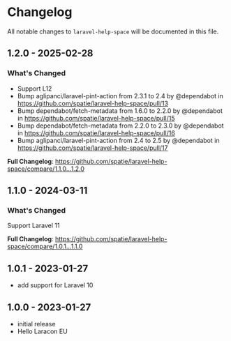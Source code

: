 # Changelog

All notable changes to `laravel-help-space` will be documented in this file.

## 1.2.0 - 2025-02-28

### What's Changed

* Support L12
* Bump aglipanci/laravel-pint-action from 2.3.1 to 2.4 by @dependabot in https://github.com/spatie/laravel-help-space/pull/13
* Bump dependabot/fetch-metadata from 1.6.0 to 2.2.0 by @dependabot in https://github.com/spatie/laravel-help-space/pull/15
* Bump dependabot/fetch-metadata from 2.2.0 to 2.3.0 by @dependabot in https://github.com/spatie/laravel-help-space/pull/16
* Bump aglipanci/laravel-pint-action from 2.4 to 2.5 by @dependabot in https://github.com/spatie/laravel-help-space/pull/17

**Full Changelog**: https://github.com/spatie/laravel-help-space/compare/1.1.0...1.2.0

## 1.1.0 - 2024-03-11

### What's Changed

Support Laravel 11

**Full Changelog**: https://github.com/spatie/laravel-help-space/compare/1.0.1...1.1.0

## 1.0.1 - 2023-01-27

- add support for Laravel 10

## 1.0.0 - 2023-01-27

- initial release
- Hello Laracon EU
